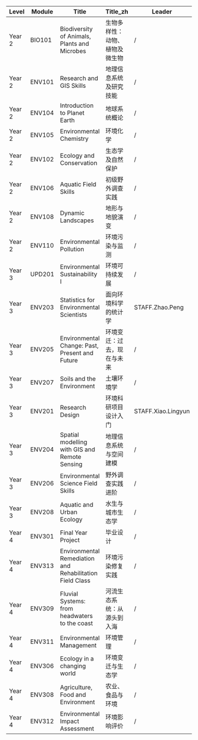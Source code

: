 | Level  | Module | Title                                                    | Title_zh                       | Leader             | Involved                           |
| ------ | ------ | -------------------------------------------------------- | ------------------------------ | ------------------ | ---------------------------------- |
| Year 2 | BIO101 | Biodiversity of Animals, Plants and Microbes             | 生物多样性：动物、植物及微生物 | /                  | /                                  |
| Year 2 | ENV101 | Research and GIS Skills                                  | 地理信息系统及研究技能         | /                  | /                                  |
| Year 2 | ENV104 | Introduction to Planet Earth                             | 地球系统概论                   | /                  | /                                  |
| Year 2 | ENV105 | Environmental Chemistry                                  | 环境化学                       | /                  | /                                  |
| Year 2 | ENV102 | Ecology and Conservation                                 | 生态学及自然保护               | /                  | /                                  |
| Year 2 | ENV106 | Aquatic Field Skills                                     | 初级野外调查实践               | /                  | /                                  |
| Year 2 | ENV108 | Dynamic Landscapes                                       | 地形与地貌演变                 | /                  | /                                  |
| Year 2 | ENV110 | Environmental Pollution                                  | 环境污染与监测                 | /                  | /                                  |
| Year 3 | UPD201 | Environmental Sustainability I                           | 环境可持续发展                 | /                  | /                                  |
| Year 3 | ENV203 | Statistics for Environmental Scientists                  | 面向环境科学的统计学           | STAFF.Zhao.Peng    | /                                  |
| Year 3 | ENV205 | Environmental Change: Past, Present and Future           | 环境变迁：过去，现在与未来     | /                  | /                                  |
| Year 3 | ENV207 | Soils and the Environment                                | 土壤环境学                     | /                  | /                                  |
| Year 3 | ENV201 | Research Design                                          | 环境科研项目设计入门           | STAFF.Xiao.Lingyun | STAFF.Zhao.Peng; STAFF.Pan.Stephen |
| Year 3 | ENV204 | Spatial modelling with GIS and Remote Sensing            | 地理信息系统与空间建模         | /                  | /                                  |
| Year 3 | ENV206 | Environmental Science Field Skills                       | 野外调查实践进阶               | /                  | /                                  |
| Year 3 | ENV208 | Aquatic and Urban Ecology                                | 水生与城市生态学               | /                  | /                                  |
| Year 4 | ENV301 | Final Year Project                                       | 毕业设计                       | /                  | /                                  |
| Year 4 | ENV313 | Environmental Remediation and Rehabilitation Field Class | 环境污染修复实践               | /                  | /                                  |
| Year 4 | ENV309 | Fluvial Systems: from headwaters to the coast            | 河流生态系统：从源头到入海     | /                  | /                                  |
| Year 4 | ENV311 | Environmental Management                                 | 环境管理                       | /                  | /                                  |
| Year 4 | ENV306 | Ecology in a changing world                              | 环境变迁与生态学               | /                  | /                                  |
| Year 4 | ENV308 | Agriculture, Food and Environment                        | 农业、食品与环境               | /                  | /                                  |
| Year 4 | ENV312 | Environmental Impact Assessment                          | 环境影响评价                   | /                  | /                                  |
